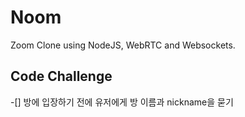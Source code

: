 # Noom

Zoom Clone using NodeJS, WebRTC and Websockets.

## Code Challenge

-[] 방에 입장하기 전에 유저에게 방 이름과 nickname을 묻기
